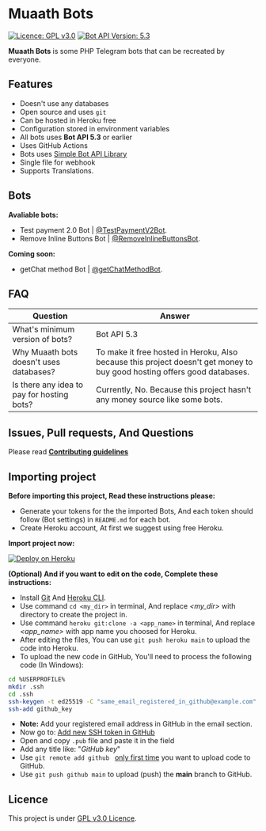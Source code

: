 # Muaath Bots
[![Licence: GPL v3.0](https://img.shields.io/badge/Licence-GPL%20v3.0-green)](LICENCE)
[![Bot API Version: 5.3](https://img.shields.io/badge/Bot%20API%20Version-5.3-dodgerblue)](https://core.telegram.org/bots/api#april-26-2021)

**Muaath Bots** is some PHP Telegram bots that can be recreated by everyone.

## Features
- Doesn't use any databases
- Open source and uses `git`
- Can be hosted in Heroku free
- Configuration stored in environment variables
- All bots uses **Bot API 5.3** or earlier
- Uses GitHub Actions
- Bots uses [Simple Bot API Library](https://github.com/Muaath5/SimpleBotAPI)
- Single file for webhook
- Supports Translations.

## Bots
**Avaliable bots:**  
- Test payment 2.0 Bot | [@TestPaymentV2Bot](https://t.me/TestPaymentV2Bot).
- Remove Inline Buttons Bot | [@RemoveInlineButtonsBot](https://t.me/RemoveInlineButtonsBot).

**Coming soon:**
- getChat method Bot | [@getChatMethodBot](https://t.me/getChatMethodBot).

## FAQ
| Question                                   | Answer                                                                                                                   |
|--------------------------------------------|--------------------------------------------------------------------------------------------------------------------------|
| What's minimum version of bots?            | Bot API 5.3                                                                                                              |
| Why Muaath bots doesn't uses databases?    | To make it free hosted in Heroku, Also because this project doesn't get money to buy good hosting offers good databases. |
| Is there any idea to pay for hosting bots? | Currently, No. Because this project hasn't any money source like some bots.                                              |

## Issues, Pull requests, And Questions
Please read [**Contributing guidelines**](CONTRIBUTING.md)

## Importing project
**Before importing this project, Read these instructions please:**
- Generate your tokens for the the imported Bots, And each token should follow (Bot settings) in `README.md` for each bot.
- Create Heroku account, At first we suggest using free Heroku.

**Import project now:**

[![Deploy on Heroku](https://www.herokucdn.com/deploy/button.svg)](https://heroku.com/deploy?template=https://github.com/Muaath5/MuaathBots)

**(Optional) And if you want to edit on the code, Complete these instructions:**
- Install [Git](https://git-scm.com/book/en/v2/Getting-Started-Installing-Git) And [Heroku CLI](https://devcenter.heroku.com/articles/heroku-cli).
- Use command `cd <my_dir>` in terminal, And replace _<my_dir>_ with directory to create the project in.
- Use command `heroku git:clone -a <app_name>` in terminal, And replace _<app_name>_ with app name you choosed for Heroku.
- After editing the files, You can use `git push heroku main` to upload the code into Heroku.
- To upload the new code in GitHub, You'll need to process the following code (In Windows):
```sh
cd %USERPROFILE%
mkdir .ssh
cd .ssh
ssh-keygen -t ed25519 -C "same_email_registered_in_github@example.com" -f github_key
ssh-add github_key
```
- **Note:** Add your registered email address in GitHub in the email section.
- Now go to: [Add new SSH token in GitHub](https://github.com/settings/ssh/new)
- Open and copy `.pub` file and paste it in the field
- Add any title like: "*GitHub key*"
- Use `git remote add github ` <u>only first time</u> you want to upload code to GitHub.
- Use `git push github main` to upload (push) the **main** branch to GitHub.


## Licence
This project is under [GPL v3.0 Licence](LICENCE).